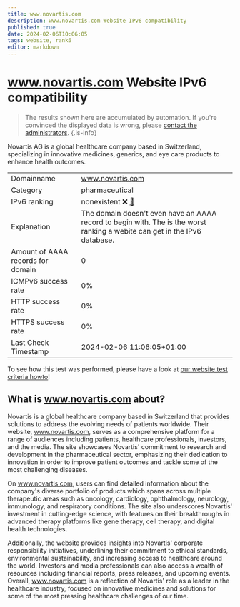 ```yaml
---
title: www.novartis.com
description: www.novartis.com Website IPv6 compatibility
published: true
date: 2024-02-06T10:06:05
tags: website, rank6
editor: markdown
---
```


# www.novartis.com Website IPv6 compatibility

> The results shown here are accumulated by automation. If you're convinced the displayed data is wrong, please [contact the administrators](/howto/chat). 
{.is-info}

Novartis AG is a global healthcare company based in Switzerland, specializing in innovative medicines, generics, and eye care products to enhance health outcomes.


|   |   |
| - | - |
| Domainname | www.novartis.com
| Category | pharmaceutical |
| IPv6 ranking | nonexistent :x: [🔗](/howto/ranking) |
| Explanation | The domain doesn't even have an AAAA record to begin with. The is the worst ranking a webite can get in the IPv6 database. |
| Amount of AAAA records for domain | 0 |
| ICMPv6 success rate | 0%|
| HTTP success rate | 0% |
| HTTPS success rate | 0% |
| Last Check Timestamp | 2024-02-06 11:06:05+01:00 |

To see how this test was performed, please have a look at [our website test criteria howto](/howto/testcriteria/website)!


## What is www.novartis.com about?
Novartis is a global healthcare company based in Switzerland that provides solutions to address the evolving needs of patients worldwide. Their website, www.novartis.com, serves as a comprehensive platform for a range of audiences including patients, healthcare professionals, investors, and the media. The site showcases Novartis' commitment to research and development in the pharmaceutical sector, emphasizing their dedication to innovation in order to improve patient outcomes and tackle some of the most challenging diseases.

On www.novartis.com, users can find detailed information about the company's diverse portfolio of products which spans across multiple therapeutic areas such as oncology, cardiology, ophthalmology, neurology, immunology, and respiratory conditions. The site also underscores Novartis' investment in cutting-edge science, with features on their breakthroughs in advanced therapy platforms like gene therapy, cell therapy, and digital health technologies.

Additionally, the website provides insights into Novartis' corporate responsibility initiatives, underlining their commitment to ethical standards, environmental sustainability, and increasing access to healthcare around the world. Investors and media professionals can also access a wealth of resources including financial reports, press releases, and upcoming events. Overall, www.novartis.com is a reflection of Novartis' role as a leader in the healthcare industry, focused on innovative medicines and solutions for some of the most pressing healthcare challenges of our time.


